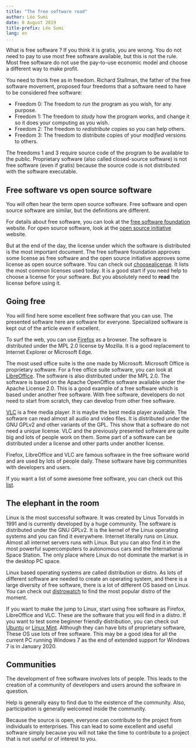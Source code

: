 ```yaml
---
title: "The free software road"
author: Léo Sumi
date: 8 August 2019
title-prefix: Léo Sumi
lang: en
...
```


What is free software ? If you think it is gratis, you are wrong. You do not need to pay to use most free software available, but this is not the rule. Most free software do not use the pay-to-use economic model and choose a different way to make profit.

You need to think free as in freedom. Richard Stallman, the father of the free software movement, proposed four freedoms that a software need to have to be considered free software:

* Freedom 0: The freedom to *run* the program as you wish, for any purpose.
* Freedom 1: The freedom to *study* how the program works, and change it so it does your computing as you wish.
* Freedom 2: The freedom to *redistribute* copies so you can help others.
* Freedom 3: The freedom to distribute copies of your *modified* versions to others.

The freedoms 1 and 3 require source code of the program to be available to the public. Proprietary software (also called closed-source software) is not free software (even if gratis) because the source code is not distributed with the software executable.

## Free software vs open source software

You will often hear the term open source software. Free software and open source software are similar, but the definitions are different.

For details about free software, you can look at the [free software foundation](https://www.fsf.org) website. For open source software, look at the [open source initiative](https://opensource.org) website.

But at the end of the day, the license under which the software is distributed is the most important document. The free software foundation approves some license as free software and the open source initiative approves some license as open source software. You can check out [choosealicense](https://choosealicense.com). It lists the most common licenses used today.  It is a good start if you need help to choose a license for your software. But you absolutely need to **read** the license before using it.

## Going free

You will find here some excellent free software that you can use. The presented software here are software for everyone. Specialized software is kept out of the article even if excellent.

To surf the web, you can use [Firefox](https://www.mozilla.org/firefox/) as a browser. The software is distributed under the MPL 2.0 license by Mozilla. It is a good replacement to Internet Explorer or Microsoft Edge.

The most used office suite is the one made by Microsoft. Microsoft Office is proprietary software. For a free office suite software, you can look at [LibreOffice](https://www.libreoffice.org). The software is also distributed under the MPL 2.0. The software is based on the Apache OpenOffice software available under the Apache License 2.0. This is a good example of a free software which is based under another free software. With free software, developers do not need to start from scratch, they can develop from other free software.

[VLC](https://www.videolan.org/vlc/) is a free media player. It is maybe the best media player available. The software can read almost all audio and video files. It is distributed under the GNU GPLv2 and other variants of the GPL. This show that a software do not need a unique license. VLC and the previously presented software are quite big and lots of people work on them. Some part of a software can be distributed under a license and other parts under another license.

Firefox, LibreOffice and VLC are famous software in the free software world and are used by lots of people daily. These software have big communities  with developers and users.

If you want a list of some awesome free software, you can check out this [list](https://github.com/johnjago/awesome-free-software).

## The elephant in the room

Linux is the most successful software. It was created by Linus Torvalds in 1991 and is currently developed by a huge community. The software is distributed under the GNU GPLv2. It is the kernel of the Linux operating systems and you can find it everywhere. Internet literally runs on Linux. Almost all internet servers runs with Linux. But you can also find it in the most powerful supercomputers to autonomous cars and the International Space Station. The only place where Linux do not dominate the market is in the desktop PC space.

Linux based operating systems are called distribution or distro. As lots of different software are needed to create an operating system, and there is a large diversity of free software, there is a lot of different OS based on Linux. You can check out [distrowatch](https://distrowatch.com) to find the most popular distro of the moment.

If you want to make the jump to Linux, start using free software as Firefox, LibreOffice and VLC. These are the software that you will find in a distro. If you want to test some beginner friendly distribution, you can check out [Ubuntu](https://ubuntu.com) or [Linux Mint](https://linuxmint.com). Although they can have bits of proprietary software, These OS use lots of free software. This may be a good idea for all the current PC running Windows 7 as the end of extended support for Windows 7 is in January 2020.

## Communities

The development of free software involves lots of people. This leads to the creation of a community of developers and users around the software in question.

Help is generally easy to find due to the existence of the community. Also, participation is generally welcomed inside the community.

Because the source is open, everyone can contribute to the project from individuals to enterprises. This can lead to some excellent and useful software simply because you will not take the time to contribute to a project that is not useful or of interest to you.

